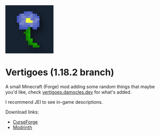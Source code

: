 <img src="src/main/resources/logo.png" style="width: 150px;">

# Vertigoes (1.18.2 branch)
A small Minecraft (Forge) mod adding some random things that maybe you'd like, check [vertigoes.damocles.dev](https://vertigoes.damocles.dev) for what's added.

I recommend JEI to see in-game descriptions.

Download links:
- [CurseForge](https://www.curseforge.com/minecraft/mc-mods/vertigoes)
- [Modrinth](https://modrinth.com/mod/vertigoes)
